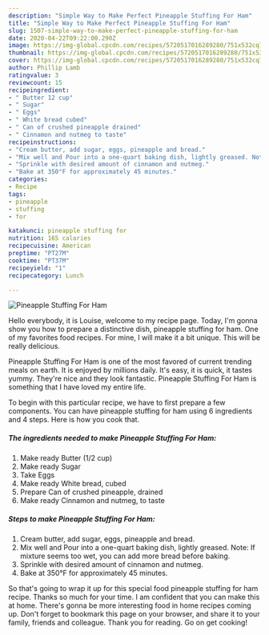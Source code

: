 ```yaml
---
description: "Simple Way to Make Perfect Pineapple Stuffing For Ham"
title: "Simple Way to Make Perfect Pineapple Stuffing For Ham"
slug: 1507-simple-way-to-make-perfect-pineapple-stuffing-for-ham
date: 2020-04-22T09:22:00.290Z
image: https://img-global.cpcdn.com/recipes/5720517016289280/751x532cq70/pineapple-stuffing-for-ham-recipe-main-photo.jpg
thumbnail: https://img-global.cpcdn.com/recipes/5720517016289280/751x532cq70/pineapple-stuffing-for-ham-recipe-main-photo.jpg
cover: https://img-global.cpcdn.com/recipes/5720517016289280/751x532cq70/pineapple-stuffing-for-ham-recipe-main-photo.jpg
author: Phillip Lamb
ratingvalue: 3
reviewcount: 15
recipeingredient:
- " Butter 12 cup"
- " Sugar"
- " Eggs"
- " White bread cubed"
- " Can of crushed pineapple drained"
- " Cinnamon and nutmeg to taste"
recipeinstructions:
- "Cream butter, add sugar, eggs, pineapple and bread."
- "Mix well and Pour into a one-quart baking dish, lightly greased. Note: If mixture seems too wet, you can add more bread before baking."
- "Sprinkle with desired amount of cinnamon and nutmeg."
- "Bake at 350°F for approximately 45 minutes."
categories:
- Recipe
tags:
- pineapple
- stuffing
- for

katakunci: pineapple stuffing for 
nutrition: 165 calories
recipecuisine: American
preptime: "PT27M"
cooktime: "PT37M"
recipeyield: "1"
recipecategory: Lunch

---
```



![Pineapple Stuffing For Ham](https://img-global.cpcdn.com/recipes/5720517016289280/751x532cq70/pineapple-stuffing-for-ham-recipe-main-photo.jpg)

Hello everybody, it is Louise, welcome to my recipe page. Today, I'm gonna show you how to prepare a distinctive dish, pineapple stuffing for ham. One of my favorites food recipes. For mine, I will make it a bit unique. This will be really delicious.

Pineapple Stuffing For Ham is one of the most favored of current trending meals on earth. It is enjoyed by millions daily. It's easy, it is quick, it tastes yummy. They're nice and they look fantastic. Pineapple Stuffing For Ham is something that I have loved my entire life.




To begin with this particular recipe, we have to first prepare a few components. You can have pineapple stuffing for ham using 6 ingredients and 4 steps. Here is how you cook that.

<!--inarticleads1-->

##### The ingredients needed to make Pineapple Stuffing For Ham:

1. Make ready  Butter (1/2 cup)
1. Make ready  Sugar
1. Take  Eggs
1. Make ready  White bread, cubed
1. Prepare  Can of crushed pineapple, drained
1. Make ready  Cinnamon and nutmeg, to taste




<!--inarticleads2-->

##### Steps to make Pineapple Stuffing For Ham:

1. Cream butter, add sugar, eggs, pineapple and bread.
1. Mix well and Pour into a one-quart baking dish, lightly greased. Note: If mixture seems too wet, you can add more bread before baking.
1. Sprinkle with desired amount of cinnamon and nutmeg.
1. Bake at 350°F for approximately 45 minutes.




So that's going to wrap it up for this special food pineapple stuffing for ham recipe. Thanks so much for your time. I am confident that you can make this at home. There's gonna be more interesting food in home recipes coming up. Don't forget to bookmark this page on your browser, and share it to your family, friends and colleague. Thank you for reading. Go on get cooking!
